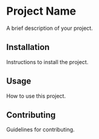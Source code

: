 # Project Name
A brief description of your project.

## Installation
Instructions to install the project.

## Usage
How to use this project.

## Contributing
Guidelines for contributing.

